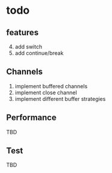 # todo

## features

4. add switch
5. add continue/break

## Channels

1. implement buffered channels
2. implement close channel
3. implement different buffer strategies

## Performance

TBD

## Test

TBD